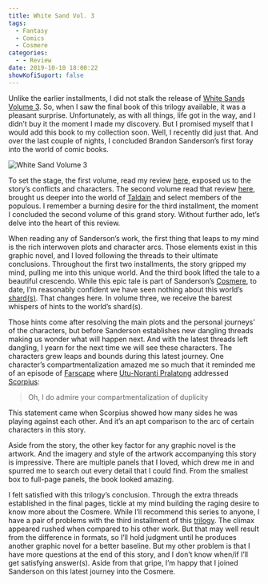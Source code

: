 ```yaml
---
title: White Sand Vol. 3
tags:
  - Fantasy
  - Comics
  - Cosmere
categories:
  - - Review
date: 2019-10-10 18:00:22
showKofiSuport: false
---
```


Unlike the earlier installments, I did not stalk the release of [White Sands Volume 3](https://www.amazon.com/Brandon-Sandersons-White-Sand-3/dp/152411006X). So, when I saw the final book of this trilogy available, it was a pleasant surprise. Unfortunately, as with all things, life got in the way, and I didn’t buy it the moment I made my discovery. But I promised myself that I would add this book to my collection soon. Well, I recently did just that. And over the last couple of nights, I concluded Brandon Sanderson’s first foray into the world of comic books.<!-- more -->

<div class="embedded-image-left">

![White Sand Volume 3](./white-sand-vol3.jpg)

</div>
 
To set the stage, the first volume, read my review [here](/archives/2018/05/31/white-sand-volume-1/), exposed us to the story’s conflicts and characters. The second volume read that review [here](/archives/2018/06/25/white-sand-volume-2/), brought us deeper into the world of [Taldain](https://coppermind.net/wiki/Taldain) and select members of the populous. I remember a burning desire for the third installment, the moment I concluded the second volume of this grand story. Without further ado, let’s delve into the heart of this review.

When reading any of Sanderson’s work, the first thing that leaps to my mind is the rich interwoven plots and character arcs. Those elements exist in this graphic novel, and I loved following the threads to their ultimate conclusions. Throughout the first two installments, the story gripped my mind, pulling me into this unique world. And the third book lifted the tale to a beautiful crescendo. While this epic tale is part of Sanderson’s [Cosmere](https://coppermind.net/wiki/Cosmere), to date, I’m reasonably confident we have seen nothing about this world’s [shard(s)](https://coppermind.net/wiki/Shard). That changes here. In volume three, we receive the barest whispers of hints to the world’s shard(s).
 
Those hints come after resolving the main plots and the personal journeys’ of the characters, but before Sanderson establishes new dangling threads making us wonder what will happen next. And with the latest threads left dangling, I yearn for the next time we will see these characters. The characters grew leaps and bounds during this latest journey. One character’s compartmentalization amazed me so much that it reminded me of an episode of [Farscape](https://en.wikipedia.org/wiki/Farscape) where [Utu-Noranti Pralatong](https://farscape.fandom.com/wiki/Noranti_Pralatong) addressed [Scorpius](https://farscape.fandom.com/wiki/Scorpius):
 
> Oh, I do admire your compartmentalization of duplicity
 
This statement came when Scorpius showed how many sides he was playing against each other. And it’s an apt comparison to the arc of certain characters in this story.
 
Aside from the story, the other key factor for any graphic novel is the artwork. And the imagery and style of the artwork accompanying this story is impressive. There are multiple panels that I loved, which drew me in and spurred me to search out every detail that I could find. From the smallest box to full-page panels, the book looked amazing.
 
I felt satisfied with this trilogy’s conclusion. Through the extra threads established in the final pages, tickle at my mind building the raging desire to know more about the Cosmere. While I’ll recommend this series to anyone, I have a pair of problems with the third installment of this [trilogy](https://coppermind.net/wiki/White_Sand). The climax appeared rushed when compared to his other work. But that may well result from the difference in formats, so I’ll hold judgment until he produces another graphic novel for a better baseline. But my other problem is that I have more questions at the end of this story, and I don’t know when/if I’ll get satisfying answer(s). Aside from that gripe, I’m happy that I joined Sanderson on this latest journey into the Cosmere.